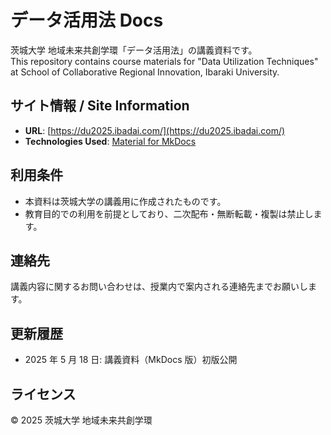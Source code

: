 # データ活用法 Docs

茨城大学 地域未来共創学環「データ活用法」の講義資料です。  
This repository contains course materials for "Data Utilization Techniques" at School of Collaborative Regional Innovation, Ibaraki University.

## サイト情報 / Site Information

- **URL**: [https://du2025.ibadai.com/](https://du2025.ibadai.com/)
- **Technologies Used**: [Material for MkDocs](https://squidfunk.github.io/mkdocs-material/)

## 利用条件

- 本資料は茨城大学の講義用に作成されたものです。
- 教育目的での利用を前提としており、二次配布・無断転載・複製は禁止します。

## 連絡先

講義内容に関するお問い合わせは、授業内で案内される連絡先までお願いします。

## 更新履歴

- 2025 年 5 月 18 日: 講義資料（MkDocs 版）初版公開

## ライセンス

© 2025 茨城大学 地域未来共創学環
